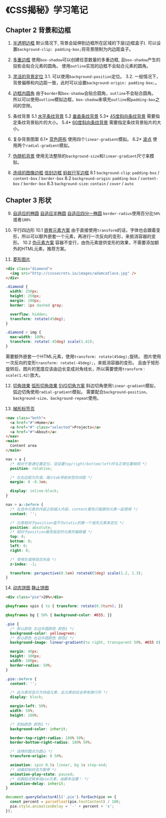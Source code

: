 # 《CSS揭秘》学习笔记

## Chapter 2 背景和边框

1. [半透明边框](./Chapter%202/Chapter%202.1/transparent-borders.html)
  默认情况下, 背景会延伸到边框所在区域的下层(边框盒子). 可以设置`background-clip: padding-box;`将背景限制为内边距盒子。

2. [多重边框](Chapter%202/chapter%202.2/multiple-borders.html)
  使用`box-shadow`可以创建任意数量的多重边框, 且`box-shadow`产生的投影会贴合元素的圆角。
  使用`outline`实现的边框不会贴合元素的圆角。

3. [灵活的背景定位](Chapter%202/chapter%202.3/background-position.html)
  3.1. 可以使用`background-position`定位。
  3.2. 一般情况下，背景偏移和内边距一致，此时可以设置`background-origin: padding-box;`。

4. [边框内圆角](Chapter%202/chapter%202.4/inner-rounding.html)
  由于`border`和`box-shadow`会贴合圆角，`outline`不会贴合圆角。
  所以可以使用`outline`模拟边框，`box-shadow`来填充`outline`和`padding-box`之间的空隙。

5. 条纹背景
  5.1 [水平条纹背景](Chapter%202/chapter%202.5/horizontal-stripes.html)
  5.2 [垂直条纹背景](Chapter%202/chapter%202.5/vertical-stripes.html)
  5.3* [45度斜向条纹背景](Chapter%202/chapter%202.5/diagonal-stripes.html)
    需要指定条纹背景贴片的大小。
  5.4* [60度斜向条纹背景](Chapter%202/chapter%202.5/diagonal-stripes-60deg.html)
    需要指定条纹背景贴片的大小。

6. 复杂背景图案
  6.1* [蓝色网布](Chapter%202/chapter%202.6/blueprint.html)
    使用四个`linear-gradient`模拟。
  6.2* [波点](Chapter%202/chapter%202.6/polka.html)
    使用两个`radial-gradient`模拟。

7. [伪随机背景](Chapter%202/chapter%202.7/cicada-stripes.html)
  使用无法整除的`background-size`和`linear-gradient`尺寸来模拟。

8. [连续的图像边框](Chapter%202/chapter%202.8/continuous-image-borders.html) [信封边框](Chapter%202/chapter%202.8/vintage-envelop.html) [蚂蚁行军边框](Chapter%202/chapter%202.8/marching-ant.html)
  8.1 `background-clip`: `padding-box` / `content-box` / `border-box`
  8.2 `background-origin`: `padding-box` / `content-box` / `border-box`
  8.3 `background-size`: `contain` / `cover` / `auto`

## Chapter 3 形状

9. [自适应的椭圆](./Chapter%203/chapter%203.9/ellipse.html) [自适应半椭圆](Chapter%203/chapter%203.9/half-ellipse.html) [自适应四分一椭圆](Chapter%203/chapter%203.9/quarter-ellipse.html)
  `border-radius`使用百分比`50%`或者`100%`

10. 平行四边形
  10.1 [嵌套元素方案](Chapter%203/chapter%203.10/parallelograms.html)
    由于直接使用`transform`的话，字体也会跟着变形，所以可以额外嵌套一个元素，再进行一次反向的变形，来抵消容器的变形。
  10.2 [伪元素方案](Chapter%203/chapter%203.10/parallelograms-pseudo.html)
    容器不变行，由伪元素提供变形的效果，不需要添加额外的HTML元素，推荐方案。

11. [菱形图片](Chapter%203/chapter%203.11/diamond-images.html)

  ``` html
  <div class="diamond">
    <img src="http://csssecrets.io/images/adamcatlace.jpg" />
  </div>
  ```

  ``` css {highlight=[7-8,13]}
  .diamond {
    width: 250px;
    height: 250px;
    margin: 100px;
    border: 1px dashed gray;

    overflow: hidden;
    transform: rotate(45deg);
  }

  .diamond > img {
    max-width: 100%;
    transform: rotate(-45deg) scale(1.42);
  }
  ```

  需要额外嵌套一个HTML元素，使用`transform: rotate(45deg);`旋转。
  图片使用一次反向的变形`transform: rotate(-45deg);`，来抵消容器的变形。
  且由于矩形旋转后，图片的宽度应该由边长变成对角线长，所以需要使用`transform：scale(1.42)`放大。

12. [切角效果](Chapter%203/chapter%203.12/bevel-corners-gradients.html) [弧形切角效果](Chapter%203/chapter%203.12/scoop-corners.html) [SVG切角方案](Chapter%203/chapter%203.12/bevel-corners-svg.html)
  斜边切角使用`linear-gradient`模拟，弧边切角使用`radial-gradient`模拟。
  需要配合`background-position`、`background-size`、`background-repeat`使用。

13. [梯形标签页](Chapter%203/chapter%203.13/trapezoid-tabs.html)

  ``` html
  <nav class="both">
    <a href="#">Home</a>
    <a href="#" class="selected">Projects</a>
    <a href="#">About</a>
  </nav>
  <main>
    Content area
  </main>
  ```

  ``` css {highlight=[2-3,12-21,26]}
  nav > a {
    /* 相对于普通位置定位，没设置top/right/bottom/left时与正常位置相同 */
    position: relative;

    /* 左右边距为负值，缩小tab导航标签的间距 */
    margin: 0 -0.3em;

    display: inline-block;
  }

  nav > a::before {
    /* 在选中元素的内容之前插入内容，content属性只能跟伪元素一起使用 */
    content: '';

    /* 元素相对于position值不为static的第一个祖先元素来定位 */
    position: absolute;
    /* 相对于position属性指定的元素的偏移量 */
    top: 0;
    bottom: 0;
    left: 0;
    right: 0;

    /* 使用负值降低优先级 */
    z-index: -1;

    transform: perspective(0.5em) rotateX(5deg) scale(1.2, 1.3);
  }
  ```

14. [动态饼图](Chapter%203/chapter%203.14/pie-animated.html) [静止饼图](Chapter%203/chapter%203.14/pie-static.html)

  ``` html
  <div class="pie">20%</div>
  ```

  ``` css {highlight=[6-9]]}
  @keyframes spin { to { transform: rotate(0.5turn); }}

  @keyframes bg { 50% { background-color: #655; }}

  .pie {
    /* 默认颜色 左边半圆颜色 颜色1 */
    background-color: yellowgreen;
    /* 默认颜色 右边半圆颜色 颜色2 */
    background-image: linear-gradient(to right, transparent 50%, #655 0);

    margin: 40px;
    height: 100px;
    width: 100px;
    border-radius: 50%;
  }

  .pie::before {
    content: '';

    /* 此元素将显示为块级元素，此元素前后会带有换行符 */
    display: block;

    margin-left: 50%;
    width: 50%;
    height: 100%;

    /* 初始颜色 颜色1 */
    background-color: inherit;

    border-top-right-radius: 100% 50%;
    border-bottom-right-radius: 100% 50%;

    /* 选择的圆点为圆心 */
    transform-origin: 0 50%;

    animation: spin 0.5s linear, bg 1s step-end;
    /* 动画初始状态为暂停 */
    animation-play-state: paused;
    /* 动画延迟继承自pie元素，由脚本设置！ */
    animation-delay: inherit;
  }
  ```

  ``` js
  document.querySelectorAll('.pie').forEach(pie => {
    const percent = parseFloat(pie.textContent) / 100;
    pie.style.animationDelay = '-' + percent + 's';
  });
  ```
